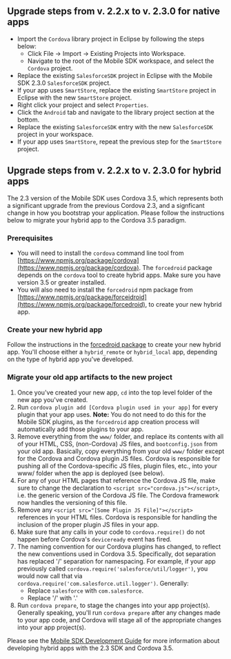 ## Upgrade steps from v. 2.2.x to v. 2.3.0 for native apps
- Import the `Cordova` library project in Eclipse by following the steps below:
	- Click File -> Import -> Existing Projects into Workspace.
	- Navigate to the root of the Mobile SDK workspace, and select the `Cordova` project.
- Replace the existing `SalesforceSDK` project in Eclipse with the Mobile SDK 2.3.0 `SalesforceSDK` project.
- If your app uses `SmartStore`, replace the existing `SmartStore` project in Eclipse with the new `SmartStore` project.
- Right click your project and select `Properties`.
- Click the `Android` tab and navigate to the library project section at the bottom.
- Replace the existing `SalesforceSDK` entry with the new `SalesforceSDK` project in your workspace.
- If your app uses `SmartStore`, repeat the previous step for the `SmartStore` project.

## Upgrade steps from v. 2.2.x to v. 2.3.0 for hybrid apps

The 2.3 version of the Mobile SDK uses Cordova 3.5, which represents both a significant upgrade from the previous Cordova 2.3, and a signficant change in how you bootstrap your application.  Please follow the instructions below to migrate your hybrid app to the Cordova 3.5 paradigm.

### Prerequisites
- You will need to install the `cordova` command line tool from [https://www.npmjs.org/package/cordova](https://www.npmjs.org/package/cordova).  The `forcedroid` package depends on the `cordova` tool to create hybrid apps.  Make sure you have version 3.5 or greater installed.
- You will also need to install the `forcedroid` npm package from [https://www.npmjs.org/package/forceidroid](https://www.npmjs.org/package/forcedroid), to create your new hybrid app.

### Create your new hybrid app
Follow the instructions in the [forcedroid package](https://www.npmjs.org/package/forcedroid) to create your new hybrid app.  You'll choose either a `hybrid_remote` or `hybrid_local` app, depending on the type of hybrid app you've developed.

### Migrate your old app artifacts to the new project
1. Once you've created your new app, `cd` into the top level folder of the new app you've created.
2. Run `cordova plugin add [Cordova plugin used in your app]` for every plugin that your app uses.  **Note:** You do not need to do this for the Mobile SDK plugins, as the `forcedroid` app creation process will automatically add those plugins to your app.
3. Remove everything from the `www/` folder, and replace its contents with all of your HTML, CSS, (non-Cordova) JS files, and `bootconfig.json` from your old app.  Basically, copy everything from your old `www/` folder except for the Cordova and Cordova plugin JS files.  Cordova is responsible for pushing all of the Cordova-specific JS files, plugin files, etc., into your www/ folder when the app is deployed (see below).
4. For any of your HTML pages that reference the Cordova JS file, make sure to change the declaration to `<script src="cordova.js"></script>`, i.e. the generic version of the Cordova JS file.  The Cordova framework now handles the versioning of this file.
5. Remove any `<script src="[Some Plugin JS File]"></script>` references in your HTML files.  Cordova is responsible for handling the inclusion of the proper plugin JS files in your app.
6. Make sure that any calls in your code to `cordova.require()` do not happen before Cordova's `deviceready` event has fired.
7. The naming convention for our Cordova plugins has changed, to reflect the new conventions used in Cordova 3.5.  Specifically, dot separation has replaced '/' separation for namespacing.  For example, if your app previously called `cordova.require('salesforce/util/logger')`, you would now call that via `cordova.require('com.salesforce.util.logger')`.  Generally:
    - Replace `salesforce` with `com.salesforce`.
    - Replace '/' with '.'
8. Run `cordova prepare`, to stage the changes into your app project(s).  Generally speaking, you'll run `cordova prepare` after any changes made to your app code, and Cordova will stage all of the appropriate changes into your app project(s).

Please see the [Mobile SDK Development Guide](https://github.com/forcedotcom/SalesforceMobileSDK-Shared/blob/master/doc/mobile_sdk.pdf?raw=true) for more information about developing hybrid apps with the 2.3 SDK and Cordova 3.5.

